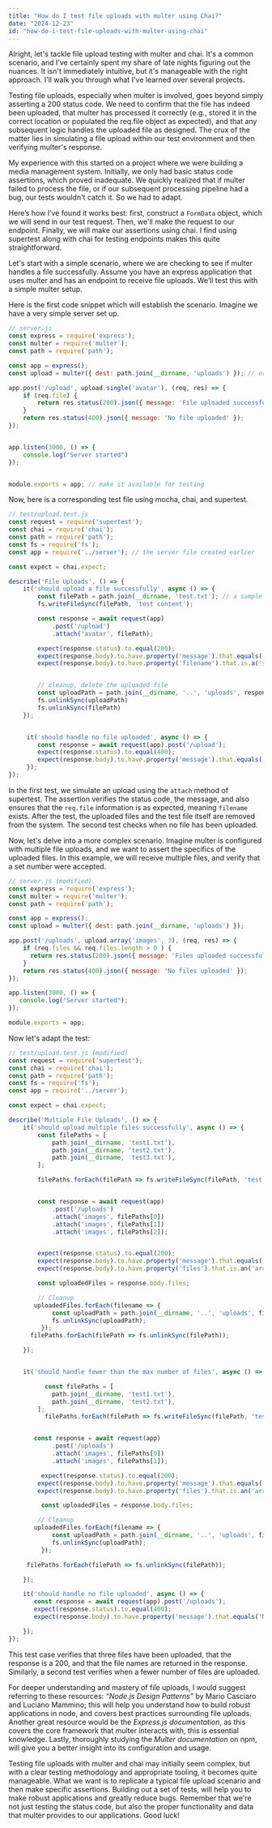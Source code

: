 ```yaml
---
title: "How do I test file uploads with multer using Chai?"
date: "2024-12-23"
id: "how-do-i-test-file-uploads-with-multer-using-chai"
---
```


Alright, let's tackle file upload testing with multer and chai. It's a common scenario, and I've certainly spent my share of late nights figuring out the nuances. It isn't immediately intuitive, but it's manageable with the right approach. I'll walk you through what I've learned over several projects.

Testing file uploads, especially when multer is involved, goes beyond simply asserting a 200 status code. We need to confirm that the file has indeed been uploaded, that multer has processed it correctly (e.g., stored it in the correct location or populated the req.file object as expected), and that any subsequent logic handles the uploaded file as designed. The crux of the matter lies in simulating a file upload within our test environment and then verifying multer's response.

My experience with this started on a project where we were building a media management system. Initially, we only had basic status code assertions, which proved inadequate. We quickly realized that if multer failed to process the file, or if our subsequent processing pipeline had a bug, our tests wouldn't catch it. So we had to adapt.

Here’s how I’ve found it works best: first, construct a `FormData` object, which we will send in our test request. Then, we'll make the request to our endpoint. Finally, we will make our assertions using chai. I find using supertest along with chai for testing endpoints makes this quite straightforward.

Let's start with a simple scenario, where we are checking to see if multer handles a file successfully. Assume you have an express application that uses multer and has an endpoint to receive file uploads. We’ll test this with a simple multer setup.

Here is the first code snippet which will establish the scenario. Imagine we have a very simple server set up.

```javascript
// server.js
const express = require('express');
const multer = require('multer');
const path = require('path');

const app = express();
const upload = multer({ dest: path.join(__dirname, 'uploads') }); // or an in-memory storage for testing, but using a file system simplifies debug

app.post('/upload', upload.single('avatar'), (req, res) => {
    if (req.file) {
        return res.status(200).json({ message: 'File uploaded successfully', filename: req.file.filename});
    }
    return res.status(400).json({ message: 'No file uploaded' });
});


app.listen(3000, () => {
    console.log("Server started")
});


module.exports = app; // make it available for testing
```

Now, here is a corresponding test file using mocha, chai, and supertest.

```javascript
// test/upload.test.js
const request = require('supertest');
const chai = require('chai');
const path = require('path');
const fs = require('fs');
const app = require('../server'); // the server file created earlier

const expect = chai.expect;

describe('File Uploads', () => {
    it('should upload a file successfully', async () => {
        const filePath = path.join(__dirname, 'test.txt'); // a sample text file
        fs.writeFileSync(filePath, 'test content');

        const response = await request(app)
            .post('/upload')
            .attach('avatar', filePath);

        expect(response.status).to.equal(200);
        expect(response.body).to.have.property('message').that.equals('File uploaded successfully');
        expect(response.body).to.have.property('filename').that.is.a('string');


        // cleanup, delete the uploaded file
        const uploadPath = path.join(__dirname, '..', 'uploads', response.body.filename)
        fs.unlinkSync(uploadPath)
        fs.unlinkSync(filePath)
    });


     it('should handle no file uploaded', async () => {
        const response = await request(app).post('/upload');
        expect(response.status).to.equal(400);
        expect(response.body).to.have.property('message').that.equals('No file uploaded');
     });
});
```

In the first test, we simulate an upload using the `attach` method of supertest. The assertion verifies the status code, the message, and also ensures that the `req.file` information is as expected, meaning `filename` exists. After the test, the uploaded files and the test file itself are removed from the system. The second test checks when no file has been uploaded.

Now, let's delve into a more complex scenario. Imagine multer is configured with multiple file uploads, and we want to assert the specifics of the uploaded files. In this example, we will receive multiple files, and verify that a set number were accepted.

```javascript
// server.js (modified)
const express = require('express');
const multer = require('multer');
const path = require('path');

const app = express();
const upload = multer({ dest: path.join(__dirname, 'uploads') });

app.post('/uploads', upload.array('images', 3), (req, res) => {
    if (req.files && req.files.length > 0 ) {
      return res.status(200).json({ message: 'Files uploaded successfully', files: req.files.map(file => file.filename)});
    }
    return res.status(400).json({ message: 'No files uploaded' });
});

app.listen(3000, () => {
   console.log("Server started");
});

module.exports = app;
```

Now let's adapt the test:

```javascript
// test/upload.test.js (modified)
const request = require('supertest');
const chai = require('chai');
const path = require('path');
const fs = require('fs');
const app = require('../server');

const expect = chai.expect;

describe('Multiple File Uploads', () => {
    it('should upload multiple files successfully', async () => {
        const filePaths = [
            path.join(__dirname, 'test1.txt'),
            path.join(__dirname, 'test2.txt'),
            path.join(__dirname, 'test3.txt'),
        ];

        filePaths.forEach(filePath => fs.writeFileSync(filePath, 'test content'));


        const response = await request(app)
            .post('/uploads')
            .attach('images', filePaths[0])
            .attach('images', filePaths[1])
            .attach('images', filePaths[2]);


        expect(response.status).to.equal(200);
        expect(response.body).to.have.property('message').that.equals('Files uploaded successfully');
        expect(response.body).to.have.property('files').that.is.an('array').with.lengthOf(3);

        const uploadedFiles = response.body.files;

        // Cleanup
       uploadedFiles.forEach(filename => {
            const uploadPath = path.join(__dirname, '..', 'uploads', filename);
            fs.unlinkSync(uploadPath);
         });
      filePaths.forEach(filePath => fs.unlinkSync(filePath));

    });


    it('should handle fewer than the max number of files', async () => {

          const filePaths = [
            path.join(__dirname, 'test1.txt'),
            path.join(__dirname, 'test2.txt'),
        ];
          filePaths.forEach(filePath => fs.writeFileSync(filePath, 'test content'));


       const response = await request(app)
            .post('/uploads')
            .attach('images', filePaths[0])
            .attach('images', filePaths[1]);

         expect(response.status).to.equal(200);
        expect(response.body).to.have.property('message').that.equals('Files uploaded successfully');
        expect(response.body).to.have.property('files').that.is.an('array').with.lengthOf(2);

         const uploadedFiles = response.body.files;

        // Cleanup
       uploadedFiles.forEach(filename => {
            const uploadPath = path.join(__dirname, '..', 'uploads', filename);
            fs.unlinkSync(uploadPath);
         });

     filePaths.forEach(filePath => fs.unlinkSync(filePath));

    });

    it('should handle no file uploaded', async () => {
       const response = await request(app).post('/uploads');
       expect(response.status).to.equal(400);
       expect(response.body).to.have.property('message').that.equals('No files uploaded');

    });
});
```

This test case verifies that three files have been uploaded, that the response is a 200, and that the file names are returned in the response. Similarly, a second test verifies when a fewer number of files are uploaded.

For deeper understanding and mastery of file uploads, I would suggest referring to these resources: *“Node.js Design Patterns”* by Mario Casciaro and Luciano Mammino; this will help you understand how to build robust applications in node, and covers best practices surrounding file uploads. Another great resource would be the *Express.js documentation*, as this covers the core framework that multer interacts with, this is essential knowledge. Lastly, thoroughly studying the *Multer documentation* on npm, will give you a better insight into its configuration and usage.

Testing file uploads with multer and chai may initially seem complex, but with a clear testing methodology and appropriate tooling, it becomes quite manageable. What we want is to replicate a typical file upload scenario and then make specific assertions. Building out a set of tests, will help you to make robust applications and greatly reduce bugs. Remember that we're not just testing the status code, but also the proper functionality and data that multer provides to our applications. Good luck!
